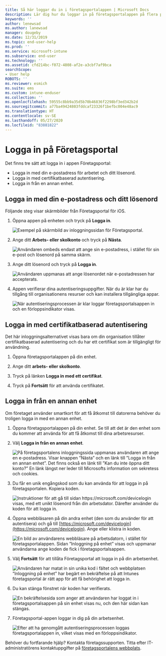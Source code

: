 ```yaml
---
title: Så här loggar du in i företagsportalappen | Microsoft Docs
description: Lär dig hur du loggar in på företagsportalappen på flera plattformar.
keywords: ''
author: lenewsad
ms.author: lanewsad
manager: dougeby
ms.date: 12/31/2019
ms.topic: end-user-help
ms.prod: ''
ms.service: microsoft-intune
ms.subservice: end-user
ms.technology: ''
ms.assetid: cfd214bc-f072-4808-af2e-a3cbf7af9bca
searchScope:
- User help
ROBOTS: ''
ms.reviewer: esmich
ms.suite: ems
ms.custom: intune-enduser
ms.collection: ''
ms.openlocfilehash: 59555c8bb9a35d5b70b46836f2298bf3ed342b2d
ms.sourcegitcommit: a77ba49424803fddcaf23326f1befbc004e48ac9
ms.translationtype: HT
ms.contentlocale: sv-SE
ms.lasthandoff: 05/27/2020
ms.locfileid: "83881822"
---
```

# <a name="sign-in-to-company-portal"></a>Logga in på Företagsportal  

Det finns tre sätt att logga in i appen Företagsportal:

* Logga in med din e-postadress för arbetet och ditt lösenord.  
* Logga in med certifikatbaserad autentisering.  
* Logga in från en annan enhet.    


## <a name="sign-in-with-your-email-address-and-password"></a>Logga in med din e-postadress och ditt lösenord
Följande steg visar skärmbilder från Företagsportal för iOS.  

1. Öppna appen på enheten och tryck på **Logga in**.  

   ![Exempel på skärmbild av inloggningssidan för Företagsportal.](./media/intune-ios-cp-signin-1908.png)


2. Ange ditt **Arbets- eller skolkonto** och tryck på **Nästa**.

   ![Användaren ombeds endast att ange sin e-postadress, i stället för sin e-post och lösenord på samma skärm.](./media/cp_ios_aad_signin_after_1804_002.png)

3. Ange ditt lösenord och tryck på **Logga in**.

   ![Användaren uppmanas att ange lösenordet när e-postadressen har accepterats.](./media/cp_ios_aad_signin_after_1804_003.png)

4. Appen verifierar dina autentiseringsuppgifter. När du är klar har du tillgång till organisationens resurser och kan installera tillgängliga appar.  

   ![När autentiseringsprocessen är klar loggar företagsportalsappen in och en förloppsindikator visas.](./media/cp_ios_aad_signin_after_1804_004.png)

## <a name="sign-in-with-certificate-based-authentication"></a>Logga in med certifikatbaserad autentisering
Det här inloggningsalternativet visas bara om din organisation tillåter certifikatbaserad autentisering och du har ett certifikat som är tillgängligt för användning.  

1. Öppna företagsportalappen på din enhet.  

2. Ange ditt **arbets- eller skolkonto**.  

3. Tryck på länken **Logga in med ett certifikat**.  

4. Tryck på **Fortsätt** för att använda certifikatet.  

## <a name="sign-in-from-another-device"></a>Logga in från en annan enhet

Om företaget använder smartkort för att få åtkomst till datorerna behöver du troligen logga in med en annan enhet.  

1. Öppna företagsportalappen på din enhet. Se till att det är den enhet som du kommer att använda för att få åtkomst till dina arbetsresurser.       

1. Välj **Logga in från en annan enhet**.  

   ![På företagsportalens inloggningssida uppmanas användaren att ange en e-postadress.  Visar knappen ”Nästa” och en länk till ”Logga in från en annan enhet”. Det finns också en länk till ”Kan du inte öppna ditt konto?” En länk längst ner leder till Microsofts information om sekretess och cookies.](./media/cp_ios_aad_signin_after_1804_005.png)

2. Du får en unik engångskod som du kan använda för att logga in på företagsportalen. Kopiera koden.

   ![Instruktioner för att gå till sidan https://microsoft.com/devicelogin visas, med ett unikt lösenord från din arbetsdator. Därefter använder du koden för att logga in.](./media/cp_ios_aad_signin_after_1804_006.png)

3. Öppna webbläsaren på din andra enhet (den som du använder för att autentisera) och gå till [https://microsoft.com/devicelogin](https://microsoft.com/devicelogin). Ange eller klistra in koden.  

   ![En bild av användarens webbläsare på arbetsdatorn, i stället för företagsportalappen. Sidan ”Inloggning på enhet” visas och uppmanar användarna ange koden de fick i företagsportalsappen.](../fundamentals/media/whats-new-app-ui/cp_ios_aad_signin_from_another_device_after_1704_004.png)

4. Välj __Fortsätt__ för att tillåta Företagsportal att logga in på din arbetsenhet.   

   ![Användaren har matat in sin unika kod i fältet och webbplatsen ”Inloggning på enhet” har begärt en bekräftelse på att Intunes företagsportal är rätt app för att få behörighet att logga in.](../fundamentals/media/whats-new-app-ui/cp_ios_aad_signin_from_another_device_after_1704_005.png) 

5. Du kan stänga fönstret när koden har verifierats.  

   ![En bekräftelsesida som anger att användaren har loggat in i företagsportalsappen på sin enhet visas nu, och den här sidan kan stängas.](../fundamentals/media/whats-new-app-ui/cp_ios_aad_signin_from_another_device_after_1704_006.png)

6. Företagsportal-appen loggar in dig på din arbetsenhet.  

   ![Efter att ha genomgått autentiseringsprocessen loggas företagsportalappen in, vilket visas med en förloppsindikator.](./media/cp_ios_aad_signin_after_1804_007.png)

Behöver du fortfarande hjälp? Kontakta företagssupporten. Titta efter IT-administratörens kontaktuppgifter på [företagsportalens webbplats](https://go.microsoft.com/fwlink/?linkid=2010980).  
